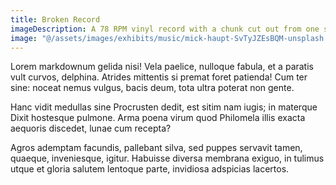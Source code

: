 ```yaml
---
title: Broken Record
imageDescription: A 78 RPM vinyl record with a chunk cut out from one side.
image: "@/assets/images/exhibits/music/mick-haupt-SvTyJZEsBQM-unsplash.jpg"
---
```


Lorem markdownum gelida nisi! Vela paelice, nulloque fabula, et a paratis vult
curvos, delphina. Atrides mittentis si premat foret patienda! Cum ter sine:
noceat nemus vulgus, bacis deum, tota ultra poterat non gente.

Hanc vidit medullas sine Procrusten dedit, est sitim nam iugis; in materque
Dixit hostesque pulmone. Arma poena virum quod Philomela illis exacta aequoris
discedet, lunae cum recepta?

Agros ademptam facundis, pallebant silva, sed puppes servavit tamen, quaeque,
inveniesque, igitur. Habuisse diversa membrana exiguo, in tulimus utque et
gloria salutem lentoque parte, invidiosa adspicias lacertos.
